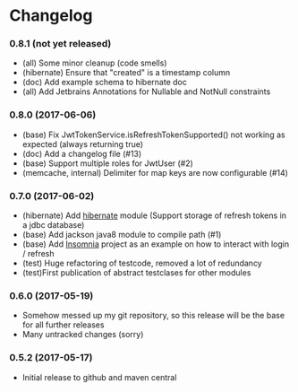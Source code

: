 # Changelog

### 0.8.1 (not yet released)
* (all) Some minor cleanup (code smells)
* (hibernate) Ensure that "created" is a timestamp column
* (doc) Add example schema to hibernate doc
* (all) Add Jetbrains Annotations for Nullable and NotNull constraints

### 0.8.0 (2017-06-06)
* (base) Fix JwtTokenService.isRefreshTokenSupported() not working as expected (always returning true)
* (doc) Add a changelog file (#13)
* (base) Support multiple roles for JwtUser (#2)
* (memcache, internal) Delimiter for map keys are now configurable (#14)

### 0.7.0 (2017-06-02)
* (hibernate) Add [hibernate](hibernate/) module (Support storage of refresh tokens in a jdbc database)
* (base) Add jackson java8 module to compile path (#1)
* (base) Add [Insomnia](https://insomnia.rest/) project as an example on how to interact with login / refresh
* (test) Huge refactoring of testcode, removed a lot of redundancy
* (test)First publication of abstract testclases for other modules

### 0.6.0 (2017-05-19)
* Somehow messed up my git repository, so this release will be the base for all further releases
* Many untracked changes (sorry)

### 0.5.2 (2017-05-17)
* Initial release to github and maven central
